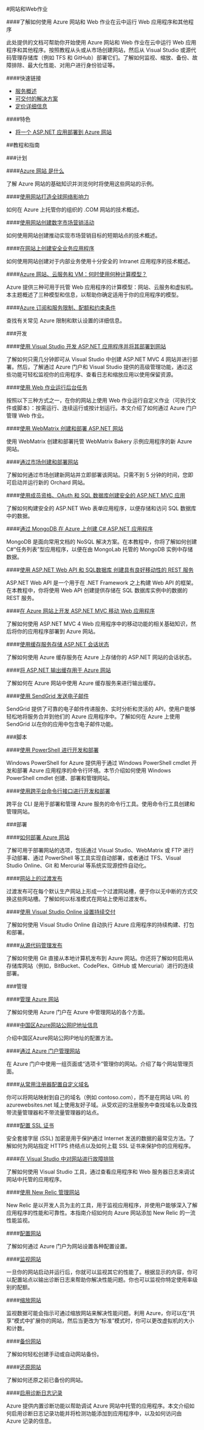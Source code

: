 <properties linkid="dev-net-website" urlDisplayName="Windows Azure 网站" pageTitle="网站 - Azure 微软云" metaKeywords="Azure Website,Azure 网站,ASP.NET,应用部署,Web 作业,监视,缩放,备份,故障排除,最大化性能,身份验证,WebMatrix,MongoDB,移动 Web 应用程序,部署 Azure 网站,过渡发布,New Relic,调试 Azure 网站" description="此处提供的文档可帮助你开始使用 Azure 网站和 Web 作业在云中运行 Web 应用程序和其他程序。按照教程从头或从市场创建网站，然后从 Visual Studio 或源代码管理存储库（例如 TFS 和 GitHub）部署它们。了解如何监视、缩放、备份、故障排除、最大化性能、对用户进行身份验证等。" metaCanonical="" services="Website" documentationCenter="Services" title="开发和部署企业级网站" authors="" solutions="" manager="" editor="Eric Chen" />
<tags ms.service="Website"
    ms.date=""
    wacn.date=""
    />

#网站和Web作业

####了解如何使用 Azure 网站和 Web 作业在云中运行 Web 应用程序和其他程序

此处提供的文档可帮助你开始使用 Azure 网站和 Web 作业在云中运行 Web 应用程序和其他程序。按照教程从头或从市场创建网站，然后从 Visual Studio 或源代码管理存储库（例如 TFS 和 GitHub）部署它们。了解如何监视、缩放、备份、故障排除、最大化性能、对用户进行身份验证等。

####快速链接

-   [服务概述](/home/features/web-site/)
-   [可交付的解决方案](/solutions/web/)
-   [定价详细信息](/pricing/details/web-sites/)

####特色

-   [将一个 ASP.NET 应用部署到 Azure 网站](/zh-cn/documentation/articles/web-sites-dotnet-get-started/)

##教程和指南

###计划

####[Azure 网站 是什么](/home/features/web-site/)

了解 Azure 网站的基础知识并浏览何时将使用这些网站的示例。

####[使用网站打造全球网络影响力](/zh-cn/documentation/articles/web-sites-global-web-presence-solution-overview/)

如何在 Azure 上托管你的组织的 .COM 网站的技术概述。

####[使用网站创建数字市场营销活动](/zh-cn/documentation/articles/web-sites-digital-marketing-application-solution-overview/)

如何使用网站创建推动实现市场营销目标的短期站点的技术概述。

####[在网站上创建安全业务应用程序](/zh-cn/documentation/articles/web-sites-business-application-solution-overview/)

如何使用网站创建对于内部业务使用十分安全的 Intranet 应用程序的技术概述。

####[Azure 网站、云服务和 VM：何时使用何种计算模型？](/zh-cn/documentation/articles/choose-web-site-cloud-service-vm/)

Azure 提供三种可用于托管 Web 应用程序的计算模型：网站、云服务和虚拟机。本主题概述了三种模型和信息，以帮助你确定适用于你的应用程序的模型。

####[Azure 订阅和服务限制、配额和约束条件](/zh-cn/documentation/articles/azure-subscription-service-limits/)

查找有关常见 Azure 限制和默认设置的详细信息。

###开发

####[使用 Visual Studio 开发 ASP.NET 应用程序并将其部署到网站](/zh-cn/documentation/articles/web-sites-dotnet-get-started/)

了解如何只需几分钟即可从 Visual Studio 中创建 ASP.NET MVC 4 网站并进行部署。然后，了解通过 Azure 门户和 Visual Studio 提供的高级管理功能，通过这些功能可轻松监视你的应用程序、查看日志和缩放应用以使用保留资源。

####[使用 Web 作业运行后台任务](/zh-cn/documentation/articles/web-sites-create-web-jobs/)

按照以下三种方式之一，在你的网站上使用 Web 作业运行自定义作业（可执行文件或脚本）：按需运行、连续运行或按计划运行。本文介绍了如何通过 Azure 门户管理 Web 作业。

####[使用 WebMatrix 创建和部署 ASP.NET 网站](zh-cn/documentation/articles/web-sites-dotnet-using-webmatrix/)

使用 WebMatrix 创建和部署托管 WebMatrix Bakery 示例应用程序的新 Azure 网站。

####[通过市场创建和部署网站](/zh-cn/documentation/articles/web-sites-dotnet-orchard-cms-gallery/)

了解如何通过市场创建新网站并立即部署该网站。只需不到 5 分钟的时间，您即可启动并运行新的 Orchard 网站。

####[使用成员资格、OAuth 和 SQL 数据库创建安全的 ASP.NET MVC 应用](/zh-cn/documentation/articles/web-sites-dotnet-deploy-aspnet-mvc-app-membership-oauth-sql-database/)

了解如何构建安全的 ASP.NET Web 表单应用程序，以便存储和访问 SQL 数据库中的数据。

####[通过 MongoDB 在 Azure 上创建 C# ASP.NET 应用程序](/zh-cn/documentation/articles/store-mongolab-web-sites-dotnet-store-data-mongodb/)

MongoDB 是面向常用文档的 NoSQL 解决方案。在本教程中，你将了解如何创建 C#“任务列表”型应用程序，以便在由 MongoLab 托管的 MongoDB 实例中存储数据。

####[使用 ASP.NET Web API 和 SQL数据库 创建具有良好移动性的 REST 服务](/zh-cn/documentation/articles/web-sites-dotnet-rest-service-aspnet-api-sql-database/)

ASP.NET Web API 是一个用于在 .NET Framework 之上构建 Web API 的框架。在本教程中，你将使用 Web API 创建提供存储在 SQL 数据库实例中的数据的 REST 服务。

####[在 Azure 网站上开发 ASP.NET MVC 移动 Web 应用程序](/zh-cn/documentation/articles/web-sites-dotnet-deploy-aspnet-mvc-mobile-app/)

了解如何使用 ASP.NET MVC 4 Web 应用程序中的移动功能的相关基础知识，然后将你的应用程序部署到 Azure 网站。

####[使用缓存服务存储 ASP.NET 会话状态](/zh-cn/documentation/articles/web-sites-dotnet-session-state-caching/)

了解如何使用 Azure 缓存服务在 Azure 上存储你的 ASP.NET 网站的会话状态。

####[将 ASP.NET 输出缓存用于 Azure 网站](/zh-cn/documentation/articles/web-sites-dotnet-web-forms-output-caching/)

了解如何在 Azure 网站中使用 Azure 缓存服务来进行输出缓存。

####[使用 SendGrid 发送电子邮件](/zh-cn/documentation/articles/sendgrid-dotnet-how-to-send-email/)

SendGrid 提供了可靠的电子邮件传递服务、实时分析和灵活的 API，使用户能够轻松地将服务合并到他们的 Azure 应用程序中。了解如何在 Azure 上使用 SendGrid 以在你的应用中包含电子邮件功能。

###脚本

####[使用 PowerShell 进行开发和部署](/zh-cn/documentation/articles/install-configure-powershell/)

Windows PowerShell for Azure 提供用于通过 Windows PowerShell cmdlet 开发和部署 Azure 应用程序的命令行环境。本节介绍如何使用 Windows PowerShell cmdlet 创建、部署和管理网站。

####[使用跨平台命令行接口进行开发和部署](/zh-cn/documentation/articles/command-line-tools/#Commands_to_manage_your_web_sites)

跨平台 CLI 是用于部署和管理 Azure 服务的命令行工具。使用命令行工具创建和管理网站。

###部署

####[如何部署 Azure 网站](/zh-cn/documentation/articles/web-sites-deploy/)

了解可用于部署网站的选项，包括通过 Visual Studio、WebMatrix 或 FTP 进行手动部署、通过 PowerShell 等工具实现自动部署，或者通过 TFS、Visual Studio Online、Git 和 Mercurial 等系统实现源控件自动化。

####[网站上的过渡发布](/zh-cn/documentation/articles/web-sites-staged-publishing/)

过渡发布可在每个默认生产网站上形成一个过渡网站槽，便于你以无中断的方式交换这些网站槽。了解如何以标准模式在网站上使用过渡发布。

####[使用 Visual Studio Online 设置持续交付](/zh-cn/documentation/articles/cloud-services-continuous-delivery-use-vso/)

了解如何使用 Visual Studio Online 自动执行 Azure 应用程序的持续构建、打包和部署。

####[从源代码管理发布](/zh-cn/documentation/articles/web-sites-publish-source-control/)

了解如何使用 Git 直接从本地计算机发布到 Azure 网站。你还将了解如何启用从存储库网站（例如，BitBucket、CodePlex、GitHub 或 Mercurial）进行的连续部署。

###管理

####[管理 Azure 网站](/zh-cn/documentation/articles/web-sites-manage/)

了解如何使用 Azure 门户在 Azure 中管理网站的各个方面。

####[中国区Azure网站公网IP地址信息](http://www.waws.cn/170)

介绍中国区Azure网站公网IP地址的配置方法。

####[通过 Azure 门户管理网站](/zh-cn/documentation/articles/web-sites-manage/)

在 Azure 门户中使用一组页面或“选项卡”管理你的网站。介绍了每个网站管理页面。

####[从常用注册器配置自定义域名](/zh-cn/documentation/articles/web-sites-custom-domain-name/)

你可以将网站映射到自己的域名（例如 contoso.com），而不是在网站 URL 的 azurewebsites.net 域上使用友好子域。从受欢迎的注册服务中查找域名以及查找带流量管理器和不带流量管理器的站点。

####[配置 SSL 证书](/zh-cn/documentation/articles/web-sites-configure-ssl-certificate/)

安全套接字层 (SSL) 加密是用于保护通过 Internet 发送的数据的最常见方法。了解如何为网站指定 HTTPS 终结点以及如何上载 SSL 证书来保护你的应用程序。

####[在 Visual Studio 中对网站进行故障排除](/zh-cn/documentation/articles/web-sites-dotnet-troubleshoot-visual-studio/)

了解如何使用 Visual Studio 工具，通过查看应用程序和 Web 服务器日志来调试网站中托管的应用程序。

####[使用 New Relic 管理网站](/zh-cn/documentation/articles/store-new-relic-web-sites-dotnet-application-performance-management/)

New Relic 是以开发人员为主的工具，用于监视应用程序，并使用户能够深入了解应用程序的性能和可靠性。本指南介绍如何向 Azure 网站添加 New Relic 的一流性能监视。

####[配置网站](/zh-cn/documentation/articles/web-sites-configure/)

了解如何通过 Azure 门户为网站设置各种配置设置。

####[监视网站](/zh-cn/documentation/articles/web-sites-monitor/)

一旦你的网站启动并运行后，你就可以监视其它的性能了。根据显示的内容，你可以配置站点以输出诊断日志来帮助你解决性能问题。你也可以监视你特定使用率级别的配额。

####[缩放网站](/zh-cn/documentation/articles/web-sites-scale/)

监视数据可能会指示可通过缩放网站来解决性能问题。利用 Azure，你可以在“共享”模式中扩展你的网站，然后当更改为“标准”模式时，你可以更改虚拟机的大小和计数。

####[备份网站](/zh-cn/documentation/articles/web-sites-backup/)

了解如何轻松创建手动或自动网站备份。

####[还原网站](/zh-cn/documentation/articles/web-sites-restore/)

了解如何还原之前已备份的网站。

####[启用诊断日志记录](/zh-cn/documentation/articles/web-sites-enable-diagnostic-log/)

Azure 提供内置诊断功能以帮助调试 Azure 网站中托管的应用程序。本文介绍如何启用诊断日志记录功能并将检测功能添加到应用程序中，以及如何访问由 Azure 记录的信息。


